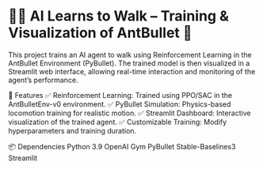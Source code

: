 # 🏃‍♂️ AI Learns to Walk – Training & Visualization of AntBullet 🦿

This project trains an AI agent to walk using Reinforcement Learning in the AntBullet Environment (PyBullet). The trained model is then visualized in a Streamlit web interface, allowing real-time interaction and monitoring of the agent’s performance.

🚀 Features
✅ Reinforcement Learning: Trained using PPO/SAC in the AntBulletEnv-v0 environment.
✅ PyBullet Simulation: Physics-based locomotion training for realistic motion.
✅ Streamlit Dashboard: Interactive visualization of the trained agent.
✅ Customizable Training: Modify hyperparameters and training duration.

📦 Dependencies
Python 3.9
OpenAI Gym
PyBullet
Stable-Baselines3
Streamlit
